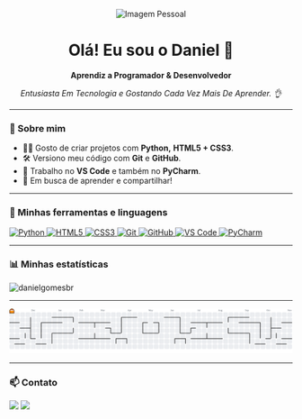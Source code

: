 <!--
TROQUE:
- <SEU_NOME> pelo seu nome
- <UMA_FRASE_SOBRE_VOCE> por uma frase curta
- <SEU_USUARIO_GITHUB> pelo seu usuário (para os cards de estatísticas, se quiser usar)
- <SEU_EMAIL> e <SEU_LINKEDIN> se quiser botões de contato
-->

<p align="center">
  <img src="https://github.com/user-attachments/assets/ba8db847-14e8-4df8-875a-c944f1433d15" alt="Imagem Pessoal">
</p>

<h1 align="center">Olá! Eu sou o Daniel 👋</h1>
<p align="center"><strong>Aprendiz a Programador & Desenvolvedor</strong></p>
<p align="center"><em>Entusiasta Em Tecnologia e Gostando Cada Vez Mais De Aprender. 👌</em></p>

---

### 🚀 Sobre mim
- 👨‍💻 Gosto de criar projetos com **Python,** **HTML5 + CSS3**.
- 🛠️ Versiono meu código com **Git** e **GitHub**.
- 🧰 Trabalho no **VS Code** e também no **PyCharm**.
- 🎯 Em busca de aprender e compartilhar!

---

### 🧩 Minhas ferramentas e linguagens

<!-- ÍCONES GRANDES (imagens) — você pode mudar o "height" para ficar maior/menor -->

<p align="left">
  <a href="https://www.python.org/" title="Python" target="_blank">
    <img alt="Python" height="64"
         src="https://cdn.jsdelivr.net/gh/devicons/devicon/icons/python/python-original.svg" />
  </a>
 
  <a href="https://developer.mozilla.org/docs/Web/HTML" title="HTML5" target="_blank" >
    <img alt="HTML5" height="80"
         src="https://cdn.jsdelivr.net/gh/devicons/devicon/icons/html5/html5-original.svg" />
  </a>
  
  <a href="https://developer.mozilla.org/docs/Web/CSS" title="CSS3" target="_blank">
    <img alt="CSS3" height="64"
         src="https://cdn.jsdelivr.net/gh/devicons/devicon/icons/css3/css3-original.svg" />
  </a>
  
  <a href="https://git-scm.com/" title="Git" target="_blank">
    <img alt="Git" height="80"
         src="https://cdn.jsdelivr.net/gh/devicons/devicon/icons/git/git-original.svg" />
  </a>
  
  <a href="https://github.com/" title="GitHub" target="_blank">
    <img alt="GitHub" height="64"
         src="https://cdn.jsdelivr.net/gh/devicons/devicon/icons/github/github-original.svg" />
  </a>
  
  <a href="https://code.visualstudio.com/" title="VS Code" target="_blank">
    <img alt="VS Code" height="80"
         src="https://cdn.jsdelivr.net/gh/devicons/devicon/icons/vscode/vscode-original.svg" />
  </a>
  
  <a href="https://www.jetbrains.com/pycharm/" title="PyCharm" target="_blank">
    <img alt="PyCharm" height="64"
         src="https://cdn.jsdelivr.net/gh/devicons/devicon/icons/pycharm/pycharm-original.svg" />
  </a>
</p>

 
                 
---

<!--### 📌 Projetos em destaque
- 🔗 [Projeto 1](https://github.com/danielgomesbr/danielgomesbr) — explique em 1 linha o que faz.
- 🔗 [Projeto 2](https://github.com/<SEU_USUARIO_GITHUB>/<repo2>) — explique em 1 linha o que faz.
- 🔗 [Projeto 3](https://github.com/<SEU_USUARIO_GITHUB>/<repo3>) — explique em 1 linha o que faz.-->


### 📊 Minhas estatísticas
<!-- Substitua <SEU_USUARIO_GITHUB> pelo seu usuário para aparecerem os cards -->


   ![danielgomesbr](https://github-readme-stats.vercel.app/api?username=danielgomesbr&show_icons=true&hide_title=true&count_private=true&hide=prs&theme=highcontrast)


---
 
  <picture>
  <source media="(prefers-color-scheme: dark)" srcset="https://raw.githubusercontent.com/danielgomesbr/danielgomesbr/output/pacman-contribution-graph-dark.svg">
  <source media="(prefers-color-scheme: light)" srcset="https://raw.githubusercontent.com/danielgomesbr/danielgomesbr/output/pacman-contribution-graph.svg">
  <img alt="pacman contribution graph" src="https://raw.githubusercontent.com/danielgomesbr/danielgomesbr/output/pacman-contribution-graph.svg">
</picture> 

---


### 📫 Contato
<div> 
  <a href=https://youtu.be/UtZocpUGFcw" target="_blank"><img src="https://img.shields.io/badge/YouTube-FF0000?style=for-the-badge&logo=youtube&logoColor=white" target="_blank"></a>
  <!--<a href="https://instagram.com/" target="_blank"><img src="https://img.shields.io/badge/-Instagram-%23E4405F?style=for-the-badge&logo=instagram&logoColor=white" target="_blank"></a>
 	<a href="https://www.twitch.tv/" target="_blank"><img src="https://img.shields.io/badge/Twitch-9146FF?style=for-the-badge&logo=twitch&logoColor=white" target="_blank"></a>
  <a href="https://discord.gg/pDbY76q8Qf" target="_blank"><img src="https://img.shields.io/badge/Discord-7289DA?style=for-the-badge&logo=discord&logoColor=white" target="_blank"></a>--> 
  <a href="mailto:contato@gmail.com"><img src="https://img.shields.io/badge/-Gmail-%23333?style=for-the-badge&logo=gmail&logoColor=white" target="_blank"></a>
  <!--<a href="https://www.linkedin.com/" target="_blank"><img src="https://img.shields.io/badge/-LinkedIn-%230077B5?style=for-the-badge&logo=linkedin&logoColor=white" target="_blank"></a>--> 
 
</div>
<!--<p>
  <a href="mailto:danielgomesmaster@gmail.com">
    <img alt="Email"
         src="https://img.shields.io/badge/Email-Enviar-333?logo=gmail&logoColor=white" />
  </a>
  <a href="<SEU_LINKEDIN>" target="_blank">
    <img alt="LinkedIn"
         src="https://img.shields.io/badge/LinkedIn-Conectar-0A66C2?logo=linkedin&logoColor=white" />
  </a>
</p>-->

<!-- DICA: quer o fundo escuro/claro? Vá em Settings > Appearance no GitHub.
     Pode também trocar o tamanho dos ícones mudando "height". -->

